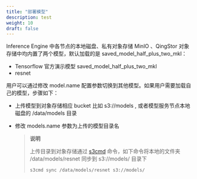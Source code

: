 ```yaml
---
title: "部署模型"
description: test
weight: 10
draft: false
---
```


Inference Engine 中各节点的本地磁盘、私有对象存储 MinIO 、QingStor 对象存储中均内置了两个模型，默认加载的是 saved_model_half_plus_two_mkl：

- Tensorflow 官方演示模型 saved_model_half_plus_two_mkl
- resnet

用户可以通过修改 model.name 配置参数切换到其他模型。如果用户需要加载自己的模型，步骤如下：

- 上传模型到对象存储相应 bucket 比如 s3://models , 或者模型服务节点本地磁盘的 /data/models 目录

- 修改 models.name 参数为上传的模型目录名

  > **说明**
  >
  > 上传目录到对象存储通过 [s3cmd](https://docs.min.io/docs/s3cmd-with-minio.html) 命令，如下命令将本地的文件夹 /data/models/resnet 同步到 s3://models/ 目录下
  >
  > ```s3cmd sync /data/models/resnet s3://models/ ```

